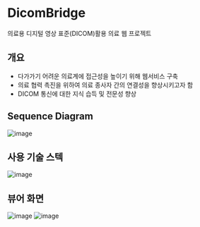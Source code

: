 
# DicomBridge

의료용 디지털 영상 표준(DICOM)활용 의료 웹 프로젝트


## 개요

- 다가가기 어려운 의료계에 접근성을 높이기 위해  웹서비스 구축
- 의료 협력 촉진을 위하여 의료 종사자 간의 연결성을 향상시키고자 함
- DICOM 통신에 대한 지식 습득 및 전문성 향상



## Sequence Diagram

![image](https://github.com/jhoh416/dicom-bridge/assets/117415645/4be17b29-5ec2-4159-9b58-d3036d62384e)



## 사용 기술 스텍

![image](https://github.com/jhoh416/dicom-bridge/assets/117415645/f992e3ac-7426-4efe-8cfb-0343b866d49e)


## 뷰어 화면

![image](https://github.com/jhoh416/dicom-bridge/assets/117415645/bc3991b2-3ea3-4585-8407-2112813c0982)
![image](https://github.com/jhoh416/dicom-bridge/assets/117415645/d4f35175-47da-4dca-bfe7-32943042018c)


